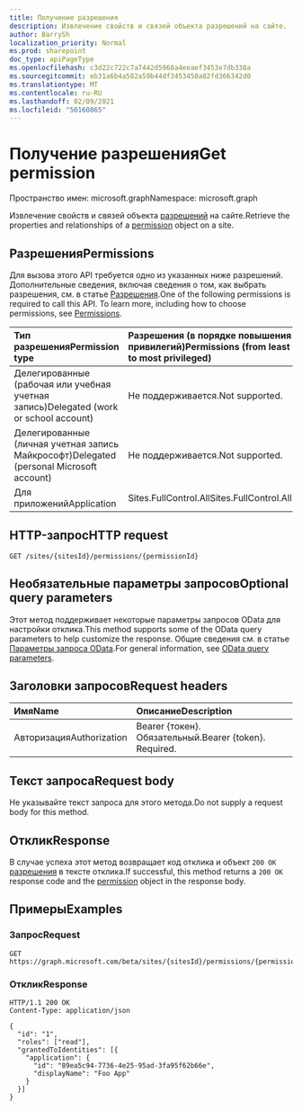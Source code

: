 ```yaml
---
title: Получение разрешения
description: Извлечение свойств и связей объекта разрешений на сайте.
author: BarrySh
localization_priority: Normal
ms.prod: sharepoint
doc_type: apiPageType
ms.openlocfilehash: c3d22c722c7a7442d5968a4eeaef3453e7db338a
ms.sourcegitcommit: eb31a6b4a582a59b44df3453450a82fd366342d0
ms.translationtype: MT
ms.contentlocale: ru-RU
ms.lasthandoff: 02/09/2021
ms.locfileid: "50160865"
---
```

# <a name="get-permission"></a><span data-ttu-id="d7d1b-103">Получение разрешения</span><span class="sxs-lookup"><span data-stu-id="d7d1b-103">Get permission</span></span>
<span data-ttu-id="d7d1b-104">Пространство имен: microsoft.graph</span><span class="sxs-lookup"><span data-stu-id="d7d1b-104">Namespace: microsoft.graph</span></span>

<span data-ttu-id="d7d1b-105">Извлечение свойств и связей объекта [разрешений](../resources/permission.md) на сайте.</span><span class="sxs-lookup"><span data-stu-id="d7d1b-105">Retrieve the properties and relationships of a [permission](../resources/permission.md) object on a site.</span></span>

## <a name="permissions"></a><span data-ttu-id="d7d1b-106">Разрешения</span><span class="sxs-lookup"><span data-stu-id="d7d1b-106">Permissions</span></span>
<span data-ttu-id="d7d1b-p101">Для вызова этого API требуется одно из указанных ниже разрешений. Дополнительные сведения, включая сведения о том, как выбрать разрешения, см. в статье [Разрешения](/graph/permissions-reference).</span><span class="sxs-lookup"><span data-stu-id="d7d1b-p101">One of the following permissions is required to call this API. To learn more, including how to choose permissions, see [Permissions](/graph/permissions-reference).</span></span>

|<span data-ttu-id="d7d1b-109">Тип разрешения</span><span class="sxs-lookup"><span data-stu-id="d7d1b-109">Permission type</span></span>                        | <span data-ttu-id="d7d1b-110">Разрешения (в порядке повышения привилегий)</span><span class="sxs-lookup"><span data-stu-id="d7d1b-110">Permissions (from least to most privileged)</span></span>
|:--------------------------------------|:-------------------------------------
|<span data-ttu-id="d7d1b-111">Делегированные (рабочая или учебная учетная запись)</span><span class="sxs-lookup"><span data-stu-id="d7d1b-111">Delegated (work or school account)</span></span>     | <span data-ttu-id="d7d1b-112">Не поддерживается.</span><span class="sxs-lookup"><span data-stu-id="d7d1b-112">Not supported.</span></span>
|<span data-ttu-id="d7d1b-113">Делегированные (личная учетная запись Майкрософт)</span><span class="sxs-lookup"><span data-stu-id="d7d1b-113">Delegated (personal Microsoft account)</span></span> | <span data-ttu-id="d7d1b-114">Не поддерживается.</span><span class="sxs-lookup"><span data-stu-id="d7d1b-114">Not supported.</span></span>
|<span data-ttu-id="d7d1b-115">Для приложений</span><span class="sxs-lookup"><span data-stu-id="d7d1b-115">Application</span></span>                            | <span data-ttu-id="d7d1b-116">Sites.FullControl.All</span><span class="sxs-lookup"><span data-stu-id="d7d1b-116">Sites.FullControl.All</span></span>

## <a name="http-request"></a><span data-ttu-id="d7d1b-117">HTTP-запрос</span><span class="sxs-lookup"><span data-stu-id="d7d1b-117">HTTP request</span></span>

<!-- {
  "blockType": "ignored"
}
-->
``` http
GET /sites/{sitesId}/permissions/{permissionId}
```

## <a name="optional-query-parameters"></a><span data-ttu-id="d7d1b-118">Необязательные параметры запросов</span><span class="sxs-lookup"><span data-stu-id="d7d1b-118">Optional query parameters</span></span>
<span data-ttu-id="d7d1b-119">Этот метод поддерживает некоторые параметры запросов OData для настройки отклика.</span><span class="sxs-lookup"><span data-stu-id="d7d1b-119">This method supports some of the OData query parameters to help customize the response.</span></span> <span data-ttu-id="d7d1b-120">Общие сведения см. в статье [Параметры запроса OData](/graph/query-parameters).</span><span class="sxs-lookup"><span data-stu-id="d7d1b-120">For general information, see [OData query parameters](/graph/query-parameters).</span></span>

## <a name="request-headers"></a><span data-ttu-id="d7d1b-121">Заголовки запросов</span><span class="sxs-lookup"><span data-stu-id="d7d1b-121">Request headers</span></span>
|<span data-ttu-id="d7d1b-122">Имя</span><span class="sxs-lookup"><span data-stu-id="d7d1b-122">Name</span></span>|<span data-ttu-id="d7d1b-123">Описание</span><span class="sxs-lookup"><span data-stu-id="d7d1b-123">Description</span></span>|
|:---|:---|
|<span data-ttu-id="d7d1b-124">Авторизация</span><span class="sxs-lookup"><span data-stu-id="d7d1b-124">Authorization</span></span>|<span data-ttu-id="d7d1b-p103">Bearer {токен}. Обязательный.</span><span class="sxs-lookup"><span data-stu-id="d7d1b-p103">Bearer {token}. Required.</span></span>|

## <a name="request-body"></a><span data-ttu-id="d7d1b-127">Текст запроса</span><span class="sxs-lookup"><span data-stu-id="d7d1b-127">Request body</span></span>
<span data-ttu-id="d7d1b-128">Не указывайте текст запроса для этого метода.</span><span class="sxs-lookup"><span data-stu-id="d7d1b-128">Do not supply a request body for this method.</span></span>

## <a name="response"></a><span data-ttu-id="d7d1b-129">Отклик</span><span class="sxs-lookup"><span data-stu-id="d7d1b-129">Response</span></span>

<span data-ttu-id="d7d1b-130">В случае успеха этот метод возвращает код отклика и объект `200 OK` [разрешения](../resources/permission.md) в тексте отклика.</span><span class="sxs-lookup"><span data-stu-id="d7d1b-130">If successful, this method returns a `200 OK` response code and the [permission](../resources/permission.md) object in the response body.</span></span>

## <a name="examples"></a><span data-ttu-id="d7d1b-131">Примеры</span><span class="sxs-lookup"><span data-stu-id="d7d1b-131">Examples</span></span>

### <a name="request"></a><span data-ttu-id="d7d1b-132">Запрос</span><span class="sxs-lookup"><span data-stu-id="d7d1b-132">Request</span></span>
<!-- {
  "blockType": "request",
  "name": "get_permission"
}
-->
``` http
GET https://graph.microsoft.com/beta/sites/{sitesId}/permissions/{permissionId}
```


### <a name="response"></a><span data-ttu-id="d7d1b-133">Отклик</span><span class="sxs-lookup"><span data-stu-id="d7d1b-133">Response</span></span>
<!-- {
  "blockType": "response",
  "truncated": true,
  "@odata.type": "microsoft.graph.permission"
}
-->
``` http
HTTP/1.1 200 OK
Content-Type: application/json

{
  "id": "1",
  "roles": ["read"],
  "grantedToIdentities": [{
    "application": {
      "id": "89ea5c94-7736-4e25-95ad-3fa95f62b66e",
      "displayName": "Foo App"
    }
  }]
}
```

<!-- {
  "type": "#page.annotation",
  "section": "documentation",
  "tocPath": "Sites/Permissions/Get site permission"
} -->